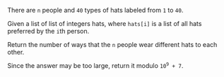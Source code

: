 There are `n` people and `40` types of hats labeled from `1` to `40`.

Given a list of list of integers hats, where `hats[i]` is a list of all hats preferred by the `i`th person.

Return the number of ways that the `n` people wear different hats to each other.

Since the answer may be too large, return it modulo <code>10<sup>9</sup> + 7</code>.